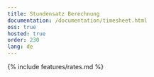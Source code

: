 ```yaml
---
title: Stundensatz Berechnung
documentation: /documentation/timesheet.html
oss: true
hosted: true
order: 230
lang: de
---
```


{% include features/rates.md %}
